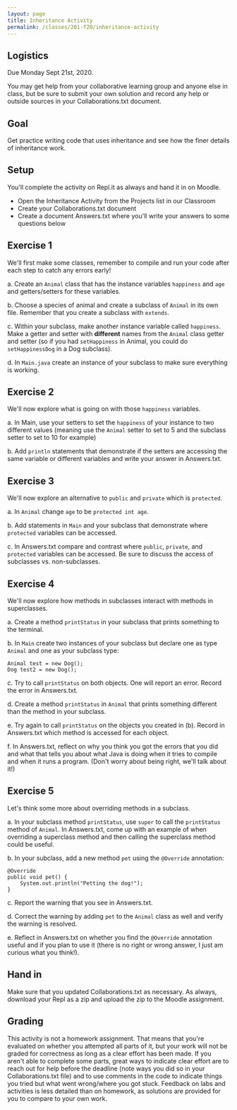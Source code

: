 ```yaml
---
layout: page
title: Inheritance Activity
permalink: /classes/201-f20/inheritance-activity
---
```


## Logistics
Due Monday Sept 21st, 2020. 

You may get help from your collaborative learning group and anyone else in class, but be sure to submit your own solution and record any help or outside sources in your Collaborations.txt document.

## Goal
Get practice writing code that uses inheritance and see how the finer details of inheritance work.

## Setup
You'll complete the activity on Repl.it as always and hand it in on Moodle.
* Open the Inheritance Activity from the Projects list in our Classroom
* Create your Collaborations.txt document
* Create a document Answers.txt where you'll write your answers to some questions below

## Exercise 1
We'll first make some classes, remember to compile and run your code after each step to catch any errors early!

a. Create an `Animal` class that has the instance variables `happiness` and `age` and getters/setters for these variables.

b. Choose a species of animal and create a subclass of `Animal` in its own file. Remember that you create a subclass with `extends`. 

c. Within your subclass, make another instance variable called `happiness`. Make a getter and setter with **different** names from the `Animal` class getter and setter (so if you had `setHappiness` in Animal, you could do `setHappinessDog` in a Dog subclass).

d. In `Main.java` create an instance of your subclass to make sure everything is working.

## Exercise 2
We'll now explore what is going on with those `happiness` variables. 

a. In Main, use your setters to set the `happiness` of your instance to two different values (meaning use the `Animal` setter to set to 5 and the subclass setter to set to 10 for example)

b. Add `println` statements that demonstrate if the setters are accessing the same variable or different variables and write your answer in Answers.txt.

## Exercise 3
We'll now explore an alternative to `public` and `private` which is `protected`. 

a. In `Animal` change `age` to be `protected int age`.

b. Add statements in `Main` and your subclass that demonstrate where `protected` variables can be accessed.

c. In Answers.txt compare and contrast where `public`, `private`, and `protected` variables can be accessed. Be sure to discuss the access of subclasses vs. non-subclasses.

## Exercise 4
We'll now explore how methods in subclasses interact with methods in superclasses.

a. Create a method `printStatus` in your subclass that prints something to the terminal.

b. In `Main` create two instances of your subclass but declare one as type `Animal` and one as your subclass type:

```
Animal test = new Dog();
Dog test2 = new Dog();
```

c. Try to call `printStatus` on both objects. One will report an error. Record the error in Answers.txt.

d. Create a method `printStatus` in `Animal` that prints something different than the method in your subclass.

e. Try again to call `printStatus` on the objects you created in (b). Record in Answers.txt which method is accessed for each object.

f. In Answers.txt, reflect on why you think you got the errors that you did and what that tells you about what Java is doing when it tries to compile and when it runs a program. (Don't worry about being right, we'll talk about it!)

## Exercise 5
Let's think some more about overriding methods in a subclass.

a. In your subclass method `printStatus`, use `super` to call the `printStatus` method of `Animal`. In Answers.txt, come up with an example of when overriding a superclass method and then calling the superclass method could be useful.

b. In your subclass, add a new method `pet` using the `@Override` annotation:

```
@Override
public void pet() {
    System.out.println("Petting the dog!");
}
```

c. Report the warning that you see in Answers.txt.

d. Correct the warning by adding `pet` to the `Animal` class as well and verify the warning is resolved.

e. Reflect in Answers.txt on whether you find the `@Override` annotation useful and if you plan to use it (there is no right or wrong answer, I just am curious what you think!). 

## Hand in
Make sure that you updated Collaborations.txt as necessary. As always, download your Repl as a zip and upload the zip to the Moodle assignment.

## Grading
This activity is not a homework assignment. That means that you're evaluated on whether you attempted all parts of it, but your work will not be graded for correctness as long as a clear effort has been made. If you aren't able to complete some parts, great ways to indicate clear effort are to reach out for help before the deadline (note ways you did so in your Collaborations.txt file) and to use comments in the code to indicate things you tried but what went wrong/where you got stuck. Feedback on labs and activities is less detailed than on homework, as solutions are provided for you to compare to your own work.